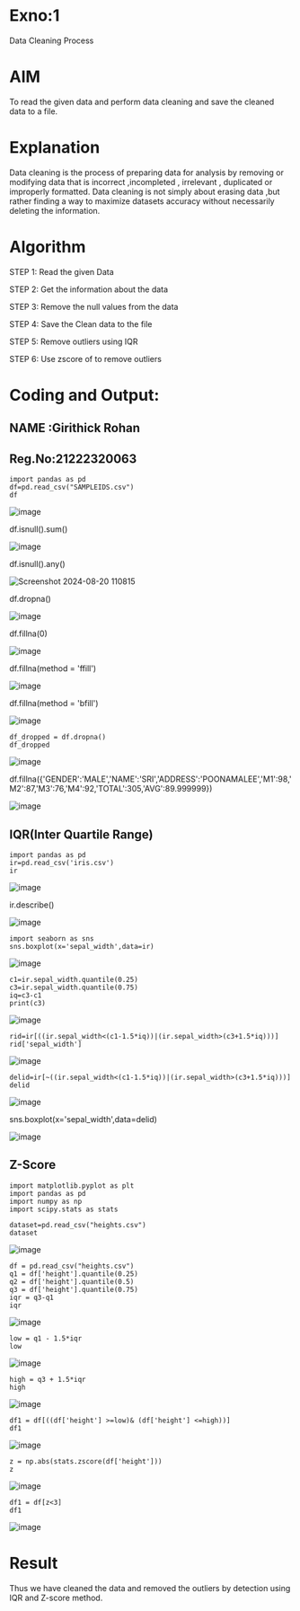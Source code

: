 # Exno:1
Data Cleaning Process

# AIM
To read the given data and perform data cleaning and save the cleaned data to a file.

# Explanation
Data cleaning is the process of preparing data for analysis by removing or modifying data that is incorrect ,incompleted , irrelevant , duplicated or improperly formatted. Data cleaning is not simply about erasing data ,but rather finding a way to maximize datasets accuracy without necessarily deleting the information.

# Algorithm
STEP 1: Read the given Data

STEP 2: Get the information about the data

STEP 3: Remove the null values from the data

STEP 4: Save the Clean data to the file

STEP 5: Remove outliers using IQR

STEP 6: Use zscore of to remove outliers

# Coding and Output:

## NAME :Girithick Rohan
## Reg.No:21222320063
```
import pandas as pd
df=pd.read_csv("SAMPLEIDS.csv")
df
```

![image](https://github.com/user-attachments/assets/2b0c2d4c-d811-4b81-9455-fe855853e2d9)

df.isnull().sum()


![image](https://github.com/user-attachments/assets/34d4e035-f08e-4a74-b7e8-ee24c364c105)



df.isnull().any()


![Screenshot 2024-08-20 110815](https://github.com/user-attachments/assets/29aa8a52-ae85-4c83-af0c-53020af2bad6)


df.dropna()


![image](https://github.com/user-attachments/assets/bb4354d6-51f4-4335-b452-64f025ab828f)


df.fillna(0)


![image](https://github.com/user-attachments/assets/42428e60-2dc2-4166-9f3e-deb228cac412)


df.fillna(method = 'ffill')


![image](https://github.com/user-attachments/assets/6da1edf5-80a6-4e96-a553-c7ec4641db78)


df.fillna(method = 'bfill')


![image](https://github.com/user-attachments/assets/bfdab012-a1e2-402b-8a4b-fd7d175a3884)

```
df_dropped = df.dropna()
df_dropped
```

![image](https://github.com/user-attachments/assets/d827ed07-63f4-4d25-b7a0-7b67b5f77eb9)


df.fillna({'GENDER':'MALE','NAME':'SRI','ADDRESS':'POONAMALEE','M1':98,'M2':87,'M3':76,'M4':92,'TOTAL':305,'AVG':89.999999})


![image](https://github.com/user-attachments/assets/7a79c290-301e-44a6-91a5-5e823aedbd3c)

## IQR(Inter Quartile Range)
```
import pandas as pd
ir=pd.read_csv('iris.csv')
ir
```

![image](https://github.com/user-attachments/assets/2e79ff09-8c59-4a6e-92f6-1fbbea31f9df)


ir.describe()


![image](https://github.com/user-attachments/assets/eecf47cb-08aa-4168-8c97-35cf6c917403)

```
import seaborn as sns
sns.boxplot(x='sepal_width',data=ir)
```

![image](https://github.com/user-attachments/assets/0b0d2549-bd0c-41c1-8e21-dd3e67b52471)

```
c1=ir.sepal_width.quantile(0.25)
c3=ir.sepal_width.quantile(0.75)
iq=c3-c1
print(c3)
```
![image](https://github.com/user-attachments/assets/fbd54de6-8e05-4d14-9fa7-f080c79b1045)


```
rid=ir[((ir.sepal_width<(c1-1.5*iq))|(ir.sepal_width>(c3+1.5*iq)))]
rid['sepal_width']
```


![image](https://github.com/user-attachments/assets/5a9623b7-740e-4507-be58-18d1386902f4)

```
delid=ir[~((ir.sepal_width<(c1-1.5*iq))|(ir.sepal_width>(c3+1.5*iq)))]
delid
```

![image](https://github.com/user-attachments/assets/ca937a8b-cee1-4304-8f64-67032c08e737)

sns.boxplot(x='sepal_width',data=delid)


![image](https://github.com/user-attachments/assets/c98c3833-204c-4bd4-a583-8b9355e54aa9)


## Z-Score

```
import matplotlib.pyplot as plt
import pandas as pd
import numpy as np
import scipy.stats as stats

dataset=pd.read_csv("heights.csv")
dataset
```

![image](https://github.com/user-attachments/assets/84983d1f-268c-4cfa-b293-33458800bea1)

```
df = pd.read_csv("heights.csv")
q1 = df['height'].quantile(0.25)
q2 = df['height'].quantile(0.5)
q3 = df['height'].quantile(0.75)
iqr = q3-q1
iqr
```

![image](https://github.com/user-attachments/assets/b3742686-e2d1-4b0a-b906-7600a95c58cc)

```
low = q1 - 1.5*iqr
low
```

![image](https://github.com/user-attachments/assets/ea77383c-11a6-4821-a8bd-c5005dba19f1)

```
high = q3 + 1.5*iqr
high
```

![image](https://github.com/user-attachments/assets/bea5e76f-c7f9-4bff-85e6-23cf2454d417)

```
df1 = df[((df['height'] >=low)& (df['height'] <=high))]
df1
```

![image](https://github.com/user-attachments/assets/448fd880-ceb2-42bb-86a8-a5aadc7b4fe0)

```
z = np.abs(stats.zscore(df['height']))
z
```

![image](https://github.com/user-attachments/assets/42e6ae13-a795-47a9-8d32-2c64f0a68fde)

```
df1 = df[z<3]
df1
```

![image](https://github.com/user-attachments/assets/d5fb167b-fff9-48fa-b25c-e65fd149678f)

# Result
Thus we have cleaned the data and removed the outliers by detection using IQR and Z-score method.
